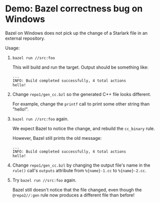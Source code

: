 # Demo: Bazel correctness bug on Windows

Bazel on Windows does not pick up the change of a Starlark file in an external
repository.

Usage:

1.  `bazel run //src:foo`

    This will build and run the target. Output should be something like:

        ...
        INFO: Build completed successfully, 4 total actions
        hello!

2.  Change `repo1/gen_cc.bzl` so the generated C++ file looks different.

    For example, change the `printf` call to print some other string than
    "hello!".

3.  `bazel run //src:foo` again.

    We expect Bazel to notice the change, and rebuild the `cc_binary` rule.

    However, Bazel still prints the old message:

        ...
        INFO: Build completed successfully, 4 total actions
        hello!

4.  Change `repo1/gen_cc.bzl` by changing the output file's name in the `rule()`
    call's `outputs` attribute from `%{name}-1.cc` to `%{name}-2.cc`.

5.  Try `bazel run //src:foo` again.

    Bazel still doesn't notice that the file changed, even though the
    `@repo2//:gen` rule now produces a different file than before!
